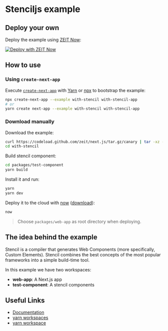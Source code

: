 # Stenciljs example

## Deploy your own

Deploy the example using [ZEIT Now](https://zeit.co/now):

[![Deploy with ZEIT Now](https://zeit.co/button)](https://zeit.co/new/project?template=https://github.com/zeit/next.js/tree/canary/examples/with-stencil)

## How to use

### Using `create-next-app`

Execute [`create-next-app`](https://github.com/zeit/next.js/tree/canary/packages/create-next-app) with [Yarn](https://yarnpkg.com/lang/en/docs/cli/create/) or [npx](https://github.com/zkat/npx#readme) to bootstrap the example:

```bash
npx create-next-app --example with-stencil with-stencil-app
# or
yarn create next-app --example with-stencil with-stencil-app
```

### Download manually

Download the example:

```bash
curl https://codeload.github.com/zeit/next.js/tar.gz/canary | tar -xz --strip=2 next.js-canary/examples/with-stencil
cd with-stencil
```

Build stencil component:

```bash
cd packages/test-component
yarn build
```

Install it and run:

```bash
yarn
yarn dev
```

Deploy it to the cloud with [now](https://zeit.co/now) ([download](https://zeit.co/download)):

```bash
now
```

> Choose `packages/web-app` as root directory when deploying.

## The idea behind the example

Stencil is a compiler that generates Web Components (more specifically, Custom Elements). Stencil combines the best concepts of the most popular frameworks into a simple build-time tool.

In this example we have two workspaces:

- **web-app**: A Next.js app
- **test-component**: A stencil components

## Useful Links

- [Documentation](https://stenciljs.com/docs/introduction)
- [yarn workspaces](https://yarnpkg.com/lang/en/docs/cli/workspace)
- [yarn workspace](https://yarnpkg.com/lang/en/docs/cli/workspaces)
